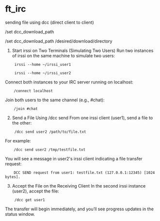 # ft_irc

sending file using dcc (direct client to client)

/set dcc_download_path

/set dcc_download_path /desired/download/directory


1. Start irssi on Two Terminals (Simulating Two Users)
Run two instances of irssi on the same machine to simulate two users:


        irssi --home ~/irssi_user1

        irssi --home ~/irssi_user2
Connect both instances to your IRC server running on localhost:

        /connect localhost
Join both users to the same channel (e.g., #chat):


        /join #chat
2. Send a File Using /dcc send
From one irssi client (user1), send a file to the other:


        /dcc send user2 /path/to/file.txt
For example:

        /dcc send user2 /tmp/testfile.txt
You will see a message in user2's irssi client indicating a file transfer request:

        DCC SEND request from user1: testfile.txt (127.0.0.1:12345) [1024 bytes].
3. Accept the File on the Receiving Client
In the second irssi instance (user2), accept the file:

        /dcc get user1
The transfer will begin immediately, and you’ll see progress updates in the status window.

